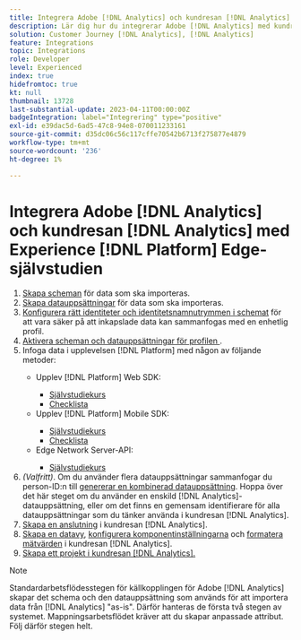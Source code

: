```yaml
---
title: Integrera Adobe [!DNL Analytics] och kundresan [!DNL Analytics] med Experience [!DNL Platform] Edge-självstudiekursen
description: Lär dig hur du integrerar Adobe [!DNL Analytics] med kundresan [!DNL Analytics] med AEP Web SDK, AEP Mobile SDK eller Edge Network Server-API:t.
solution: Customer Journey [!DNL Analytics], [!DNL Analytics]
feature: Integrations
topic: Integrations
role: Developer
level: Experienced
index: true
hidefromtoc: true
kt: null
thumbnail: 13728
last-substantial-update: 2023-04-11T00:00:00Z
badgeIntegration: label="Integrering" type="positive"
exl-id: e39dac5d-6ad5-47c8-94e8-070011233161
source-git-commit: d35dc06c56c117cffe70542b6713f275877e4879
workflow-type: tm+mt
source-wordcount: '236'
ht-degree: 1%

---
```


# Integrera Adobe [!DNL Analytics] och kundresan [!DNL Analytics] med Experience [!DNL Platform] Edge-självstudien

<ol>
    <li><a href="https://experienceleague.adobe.com/sv?lang=en#dashboard/learning" _target="_blank" rel="noopener noreferrer">Skapa scheman</a> för data som ska importeras.</li>
    <li><a href="https://experienceleague.adobe.com/docs/platform-learn/tutorials/data-ingestion/create-datasets-and-ingest-data.html?lang=sv-SE" _target="_blank" rel="noopener noreferrer">Skapa datauppsättningar</a> för data som ska importeras.</a></li>
    <li><a href="https://experienceleague.adobe.com/docs/platform-learn/tutorials/identities/label-ingest-and-verify-identity-data.html?lang=sv-SE" _target="_blank" rel="noopener noreferrer">Konfigurera rätt identiteter och identitetsnamnutrymmen i schemat</a> för att vara säker på att inkapslade data kan sammanfogas med en enhetlig profil.</li> 
    <li><a href="https://experienceleague.adobe.com/docs/platform-learn/tutorials/profiles/bring-data-into-the-real-time-customer-profile.html?lang=sv-SE" _target="_blank" rel="noopener noreferrer">Aktivera scheman och datauppsättningar för profilen </a>.</li>
    <li>Infoga data i upplevelsen [!DNL Platform] med någon av följande metoder:</li>
        <ul>
            <li>Upplev [!DNL Platform] Web SDK:</li>
                <ul>
                    <li><a href="https://experienceleague.adobe.com/docs/platform-learn/implement-web-sdk/overview.html?lang=sv-SE" _target="_blank" rel="noopener noreferrer">Självstudiekurs</a></li>
                    <li><a href="https://experienceleague.adobe.com/docs/analytics/implementation/aep-edge/web-sdk/overview.html?lang=sv-SE" _target="_blank" rel="noopener noreferrer">Checklista</a></li>
                </ul>
            <li>Upplev [!DNL Platform] Mobile SDK:</li>
                <ul>
                    <li><a href="https://experienceleague.adobe.com/docs/platform-learn/data-collection/mobile-sdk/create-mobile-properties.html?lang=sv-SE" _target="_blank" rel="noopener noreferrer">Självstudiekurs</a></li>
                    <li><a href="https://experienceleague.adobe.com/docs/analytics/implementation/aep-edge/mobile-sdk/overview.html?lang=sv-SE" _target="_blank" rel="noopener noreferrer">Checklista</a></li>
                </ul></li>
            <li>Edge Network Server-API:</li>
                <ul>
                    <li><a href="https://experienceleague.adobe.com/docs/experience-platform/edge-network-server-api/interacting-other-adobe-solutions/interacting-adobe-analytics.html" _target="_blank" rel="noopener noreferrer">Självstudiekurs</a></li>
                </ul>
       </ul>
    <li><i>(Valfritt)</i>. Om du använder flera datauppsättningar sammanfogar du person-ID:n till <a href="https://experienceleague.adobe.com/docs/analytics-platform/using/cja-connections/combined-dataset.html?lang=sv-SE" _target="_blank" rel="noopener noreferrer">genererar en kombinerad datauppsättning</a>. Hoppa över det här steget om du använder en enskild [!DNL Analytics]-datauppsättning, eller om det finns en gemensam identifierare för alla datauppsättningar som du tänker använda i kundresan [!DNL Analytics].</li>
    <li><a href="https://experienceleague.adobe.com/docs/customer-journey-analytics-learn/tutorials/connections/connecting-customer-journey-analytics-to-data-sources-in-platform.html?lang=sv-SE" _target="_blank" rel="noopener noreferrer">Skapa en anslutning</a> i kundresan [!DNL Analytics].</li>
    <li><a href="https://experienceleague.adobe.com/docs/customer-journey-analytics-learn/tutorials/data-views/basic-configuration-for-data-views.html?lang=sv-SE" _target="_blank" rel="noopener noreferrer">Skapa en datavy</a>, <a href="https://experienceleague.adobe.com/docs/customer-journey-analytics-learn/tutorials/data-views/configuring-component-settings-in-data-views.html?lang=sv-SE" _target="_blank" rel="noopener noreferrer">konfigurera komponentinställningarna</a> och <a href="https://experienceleague.adobe.com/docs/customer-journey-analytics-learn/tutorials/data-views/formatting-metrics-in-data-views.html?lang=sv-SE" _target="_blank" rel="noopener noreferrer">formatera mätvärden</a> i kundresan [!DNL Analytics].
    <li><a href="https://experienceleague.adobe.com/docs/customer-journey-analytics-learn/tutorials/analysis-workspace/workspace-projects/build-a-new-project.html?lang=sv-SE" _target="_blank" rel="noopener noreferrer">Skapa ett projekt i kundresan [!DNL Analytics].</a></li>
</ol>

>[!NOTE]
>
>Standardarbetsflödesstegen för källkopplingen för Adobe [!DNL Analytics] skapar det schema och den datauppsättning som används för att importera data från [!DNL Analytics] &quot;as-is&quot;. Därför hanteras de första två stegen av systemet. Mappningsarbetsflödet kräver att du skapar anpassade attribut. Följ därför stegen helt.
